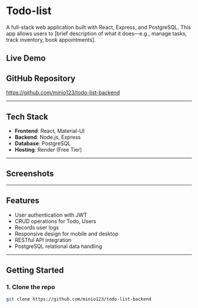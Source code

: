 #  Todo-list

A full-stack web application built with React, Express, and PostgreSQL. This app allows users to [brief description of what it does—e.g., manage tasks, track inventory, book appointments].

## Live Demo


##  GitHub Repository
https://github.com/minio123/todo-list-backend

---

## Tech Stack

- **Frontend**: React, Material-UI
- **Backend**: Node.js, Express
- **Database**: PostgreSQL
- **Hosting**: Render (Free Tier)

---

##  Screenshots


---

## Features

- User authentication with JWT
- CRUD operations for Todo, Users
- Records user logs
- Responsive design for mobile and desktop
- RESTful API integration
- PostgreSQL relational data handling

---

## Getting Started

### 1. Clone the repo
```bash
git clone https://github.com/minio123/todo-list-backend
